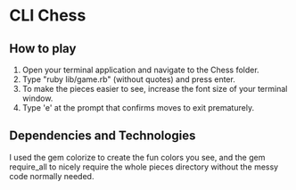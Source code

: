 # CLI Chess

## How to play

1. Open your terminal application and navigate to the Chess folder.
2. Type "ruby lib/game.rb" (without quotes) and press enter.
3. To make the pieces easier to see, increase the font size of your terminal window.
4. Type 'e' at the prompt that confirms moves to exit prematurely.

## Dependencies and Technologies

I used the gem colorize to create the fun colors you see, and the gem require_all to nicely require the whole pieces directory without the messy code normally needed.
